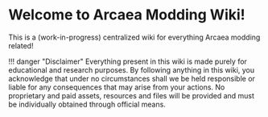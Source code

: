 # Welcome to Arcaea Modding Wiki!

This is a (work-in-progress) centralized wiki for everything Arcaea modding related!

!!! danger "Disclaimer"
    Everything present in this wiki is made purely for educational and research purposes. By following anything in this wiki, you acknowledge that under no circumstances shall we be held responsible or liable for any consequences that may arise from your actions. No proprietary and paid assets, resources and files will be provided and must be individually obtained through official means.